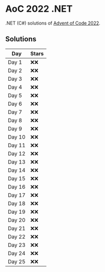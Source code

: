 # AoC 2022 .NET

.NET (C#) solutions of [Advent of Code 2022](https://adventofcode.com/2022).

## Solutions

|Day|Stars|
|---|---|
|Day 1|:x::x:|
|Day 2|:x::x:|
|Day 3|:x::x:|
|Day 4|:x::x:|
|Day 5|:x::x:|
|Day 6|:x::x:|
|Day 7|:x::x:|
|Day 8|:x::x:|
|Day 9|:x::x:|
|Day 10|:x::x:|
|Day 11|:x::x:|
|Day 12|:x::x:|
|Day 13|:x::x:|
|Day 14|:x::x:|
|Day 15|:x::x:|
|Day 16|:x::x:|
|Day 17|:x::x:|
|Day 18|:x::x:|
|Day 19|:x::x:|
|Day 20|:x::x:|
|Day 21|:x::x:|
|Day 22|:x::x:|
|Day 23|:x::x:|
|Day 24|:x::x:|
|Day 25|:x::x:|
